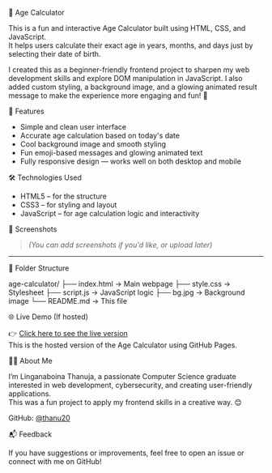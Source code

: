 🎉 Age Calculator

This is a fun and interactive Age Calculator built using HTML, CSS, and JavaScript.  
It helps users calculate their exact age in years, months, and days just by selecting their date of birth.

I created this as a beginner-friendly frontend project to sharpen my web development skills and explore DOM manipulation in JavaScript. I also added custom styling, a background image, and a glowing animated result message to make the experience more engaging and fun! 🥳

 🚀 Features

- Simple and clean user interface
- Accurate age calculation based on today's date
- Cool background image and smooth styling
- Fun emoji-based messages and glowing animated text
- Fully responsive design — works well on both desktop and mobile



🛠️ Technologies Used

- HTML5 – for the structure
- CSS3 – for styling and layout
- JavaScript – for age calculation logic and interactivity



📸 Screenshots

> *(You can add screenshots if you'd like, or upload later)*

---

📂 Folder Structure


age-calculator/
├── index.html        → Main webpage
├── style.css         → Stylesheet
├── script.js         → JavaScript logic
├── bg.jpg            → Background image
└── README.md         → This file


🌐 Live Demo (If hosted)

👉 [Click here to see the live version](https://thanu20.github.io/age-calculator/)  
This is the hosted version of the Age Calculator using GitHub Pages.

 🙋‍♀️ About Me

I’m Linganaboina Thanuja, a passionate Computer Science graduate interested in web development, cybersecurity, and creating user-friendly applications.  
This was a fun project to apply my frontend skills in a creative way. 😊

GitHub: [@thanu20](https://github.com/thanu20)

📬 Feedback

If you have suggestions or improvements, feel free to open an issue or connect with me on GitHub!

